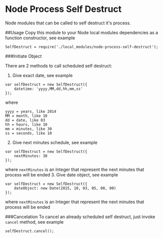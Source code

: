 Node Process Self Destruct
==========================

Node modules that can be called to self destruct it's process.

##Usage
Copy this module to your Node local modules dependencies as a function constructor, see example

```node
SelfDestruct = require('./local_modules/node-process-self-destruct');
```

###Initiate Object

There are 2 methods to call scheduled self destruct:

1. Give exact date, see example
```
var selfDestruct = new SelfDestruct({
    datetime: 'yyyy,MM,dd,hh,mm,ss'
});
```
where
```
yyyy = years, like 2014
MM = month, like 10
dd = date, like 03
hh = hours, like 10
mm = minutes, like 30
ss = seconds, like 10
```
2. Give next minutes schedule, see example
```
var selfDestruct = new SelfDestruct({
    nextMinutes: 30
});
```
where `nextMinutes` is an Integer that represent the next minutes that process will be ended
3. Give date object, see example
```
var selfDestruct = new SelfDestruct({
    dateObject: new Date(2015, 10, 03, 05, 00, 00)
});
```
where `nextMinutes` is an Integer that represent the next minutes that process will be ended

###Cancelation
To cancel an already scheduled self destruct, just invoke `cancel` method, see example
```node
selfDestruct.cancel();
```